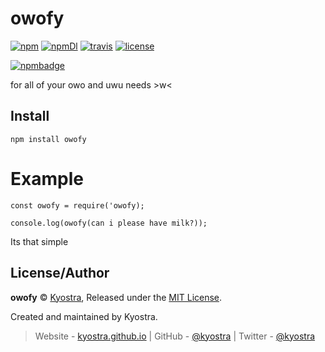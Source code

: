 # owofy
[![npm](https://img.shields.io/npm/v/owofy.svg)](https://www.npmjs.com/package/owofy)
[![npmDl](https://img.shields.io/npm/dt/owofy.svg)](https://www.npmjs.com/package/owofy)
[![travis](https://img.shields.io/travis/kyostra/owofy.svg?style=flat)](https://travis-ci.org/kyostra/owofy)
[![license](https://img.shields.io/github/license/kyostra/owofy.svg)](https://github.com/kyostra/owofy/blob/master/LICENSE)

[![npmbadge](https://nodei.co/npm/owofy.png)](https://nodei.co/npm/owofy/)

for all of your owo and uwu needs >w<

## Install
```
npm install owofy
```

# Example
```
const owofy = require('owofy);

console.log(owofy(can i please have milk?));
```
Its that simple

## License/Author
**owofy** © [Kyostra](https://github.com/kyostra), Released under the [MIT License](https://github.com/kyostra/owofy/blob/master/LICENSE).

Created and maintained by Kyostra.

> Website - [kyostra.github.io](https://kyostra.github.io) | GitHub - [@kyostra](https://github.com/kyostra) | Twitter - [@kyostra](https://twitter.com/kyostra)